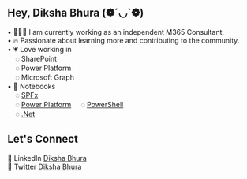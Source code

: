 ## Hey, Diksha Bhura (❁´◡`❁)  

• 👩🏻‍💻 I am currently working as an independent M365 Consultant.  
• 🔥 Passionate about learning more and contributing to the community.  
• 💗 Love working in  
       &nbsp;&nbsp;&nbsp; ◌ SharePoint  
       &nbsp;&nbsp;&nbsp; ◌ Power Platform  
       &nbsp;&nbsp;&nbsp; ◌ Microsoft Graph  
• 📖 Notebooks  
       &nbsp;&nbsp;&nbsp; ◌ [SPFx](https://github.com/Diksha-Bhura/SPFx)  
       &nbsp;&nbsp;&nbsp; ◌ [Power Platform](https://github.com/Diksha-Bhura/PowerPlatform)
       &nbsp;&nbsp;&nbsp; ◌ [PowerShell](https://github.com/Diksha-Bhura/powerShell)  
       &nbsp;&nbsp;&nbsp; ◌ [.Net](https://github.com/Diksha-Bhura/hack-together)

## Let's Connect
💼 LinkedIn [Diksha Bhura](https://www.linkedin.com/in/dikshabhura/)  
💙 Twitter [Diksha Bhura](https://twitter.com/BhuraDiksha)
